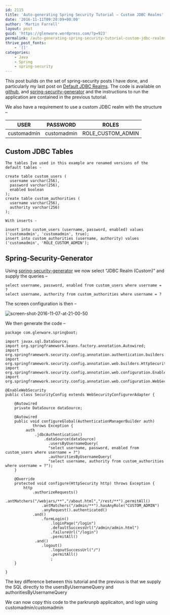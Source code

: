 ```yaml
---
id: 2115
title: 'Auto-generating Spring Security Tutorial – Custom JDBC Realms'
date: '2016-11-11T09:20:09+00:00'
author: 'Martin Farrell'
layout: post
guid: 'https://glenware.wordpress.com/?p=923'
permalink: /auto-generating-spring-security-tutorial-custom-jdbc-realms/
thrive_post_fonts:
    - '[]'
categories:
    - Java
    - Spring
    - spring-security
---
```


This post builds on the set of spring-security posts I have done, and particularly my last post on [Default JDBC Realms](https://www.javabullets.com/2016/11/07/auto-generating-spring-security-tutorial-default-jdbc-realms/). The code is available on [github](https://github.com/farrelmr/parkrunpbreboot), and [spring-security-generator](http://www.glenware.com/spring-security-generator/) and the instructions to run the application are contained in the previous tutorial.

We also have a requirement to use a custom JDBC realm with the structure –

| USER | PASSWORD | ROLES |
|---|---|---|
| customadmin | customadmin | ROLE\_CUSTOM\_ADMIN |

## Custom JDBC Tables

```
The tables Ive used in this example are renamed versions of the default tables -

create table custom_users (
  username varchar(256),
  password varchar(256),
  enabled boolean
);
create table custom_authorities (
  username varchar(256),
  authority varchar(256)
);
```

```
With inserts - 

insert into custom_users (username, password, enabled) values ('customadmin', 'customadmin', true);
insert into custom_authorities (username, authority) values ('customadmin', 'ROLE_CUSTOM_ADMIN');
```

## Spring-Security-Generator

Using [spring-security-generator](http://www.glenware.com/spring-security-generator/) we now select “JDBC Realm (Custom)” and supply the queries –

```
select username, password, enabled from custom_users where username = ?
select username, authority from custom_authorities where username = ?
```

The screen configuration is then –

![screen-shot-2016-11-07-at-21-00-50](https://glenware.files.wordpress.com/2016/11/screen-shot-2016-11-07-at-21-00-50.png?resize=1262%2C2445)

We then generate the code –

```
package com.glenware.springboot;

import javax.sql.DataSource;
import org.springframework.beans.factory.annotation.Autowired;
import org.springframework.security.config.annotation.authentication.builders.AuthenticationManagerBuilder;
import org.springframework.security.config.annotation.web.builders.HttpSecurity;
import org.springframework.security.config.annotation.web.configuration.EnableWebSecurity;
import org.springframework.security.config.annotation.web.configuration.WebSecurityConfigurerAdapter;

@EnableWebSecurity
public class SecurityConfig extends WebSecurityConfigurerAdapter {

    @Autowired
    private DataSource dataSource;

    @Autowired
    public void configureGlobal(AuthenticationManagerBuilder auth)
            throws Exception {
         auth
             .jdbcAuthentication()
                 .dataSource(dataSource)
                   .usersByUsernameQuery(
                   "select username, password, enabled from custom_users where username = ?")
                   .authoritiesByUsernameQuery(
                   "select username, authority from custom_authorities where username = ?");
    }

    @Override
    protected void configure(HttpSecurity http) throws Exception {
        http
            .authorizeRequests()
                .antMatchers("/webjars/**","/about.html","/rest/**").permitAll()
                .antMatchers("/admin/**").hasAnyRole("CUSTOM_ADMIN")
                .anyRequest().authenticated()
            .and()
                .formLogin()
                    .loginPage("/login")
                    .defaultSuccessUrl("/admin/admin.html")
                    .failureUrl("/login")
                    .permitAll()
             .and()
                .logout()
                    .logoutSuccessUrl("/")
                    .permitAll()
                    ;
    }
    
}
```

The key difference between this tutorial and the previous is that we supply the SQL directly to the usersByUsernameQuery and authoritiesByUsernameQuery

We can now copy this code to the parkrunpb applicaiton, and login using customadmin/customadmin